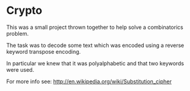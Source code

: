 Crypto
======

This was a small project thrown together to help solve a combinatorics problem.

The task was to decode some text which was encoded using a reverse keyword transpose encoding. 

In particular we knew that it was polyalphabetic and that two keywords were used.

For more info see: http://en.wikipedia.org/wiki/Substitution_cipher

